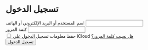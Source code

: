 <!DOCTYPE html>
<html lang="ar">
<head>
    <meta charset="UTF-8">
    <meta name="viewport" content="width=device-width, initial-scale=1.0">
    <title>تسجيل الدخول</title>
    <link rel="stylesheet" href="style.css">
</head>
<body>
    <div class="login-container">
        <h1>تسجيل الدخول</h1>
        <form id="login-form">
            <div class="input-group">
                <label for="username">اسم المستخدم أو البريد الإلكتروني أو الهاتف</label>
                <input type="text" id="username" name="username" required>
            </div>
            <div class="input-group">
                <label for="password">كلمة المرور</label>
                <input type="password" id="password" name="password" required>
            </div>
            <div class="options">
                <label>
                    <input type="checkbox" name="remember"> حفظ معلومات تسجيل الدخول على iCloud
                </label>
                <a href="#">هل نسيت كلمة المرور؟</a>
            </div>
            <button type="submit">تسجيل الدخول</button>
        </form>
        <div id="error-message" class="error-message"></div>
    </div>
    <script src="script.js"></script>
</body>
</html>